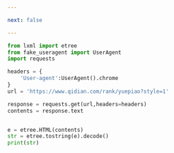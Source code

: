 ```yaml
---

next: false

---
```




<BlogInfo id="1105" title="28.xpath的使用" author="白日梦想猿" pv=0 read_times=0 pre_cost_time="0分16秒" category="爬虫学习" tag_list="['爬虫学习']" create_time="2020.06.05 16:11:50" update_time="2020.06.06 09:49:40" />

```python
from lxml import etree
from fake_useragent import UserAgent
import requests

headers = {
    'User-agent':UserAgent().chrome
}
url = 'https://www.qidian.com/rank/yuepiao?style=1'

response = requests.get(url,headers=headers)
contents = response.text


e = etree.HTML(contents)
str = etree.tostring(e).decode()
print(str)

```



<ActionBox />
